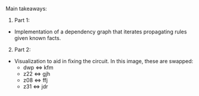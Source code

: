Main takeaways:
1. Part 1:
- Implementation of a dependency graph that iterates propagating rules given known facts.
2. Part 2:
- Visualization to aid in fixing the circuit. In this image, these are swapped:
  - dwp <=> kfm
  - z22 <=> gjh
  - z08 <=> ffj
  - z31 <=> jdr
